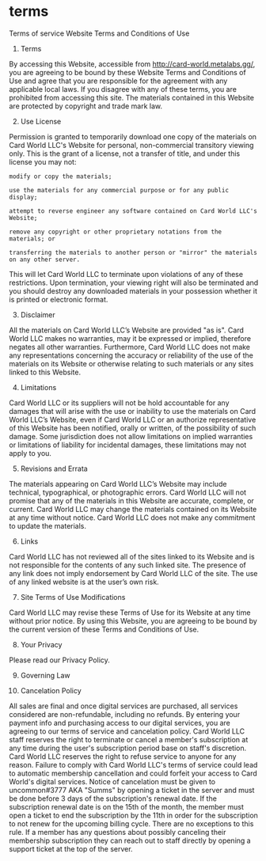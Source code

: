 # terms
Terms of service Website Terms and Conditions of Use

1. Terms



By accessing this Website, accessible from http://card-world.metalabs.gg/, you are agreeing to be bound by these Website Terms and Conditions of Use and agree that you are responsible for the agreement with any applicable local laws. If you disagree with any of these terms, you are prohibited from accessing this site. The materials contained in this Website are protected by copyright and trade mark law.



2. Use License

Permission is granted to temporarily download one copy of the materials on Card World LLC's Website for personal, non-commercial transitory viewing only. This is the grant of a license, not a transfer of title, and under this license you may not:

    modify or copy the materials;

    use the materials for any commercial purpose or for any public display;

    attempt to reverse engineer any software contained on Card World LLC's Website;

    remove any copyright or other proprietary notations from the materials; or

    transferring the materials to another person or "mirror" the materials on any other server.

This will let Card World LLC to terminate upon violations of any of these restrictions. Upon termination, your viewing right will also be terminated and you should destroy any downloaded materials in your possession whether it is printed or electronic format. 

3. Disclaimer

All the materials on Card World LLC’s Website are provided "as is". Card World LLC makes no warranties, may it be expressed or implied, therefore negates all other warranties. Furthermore, Card World LLC does not make any representations concerning the accuracy or reliability of the use of the materials on its Website or otherwise relating to such materials or any sites linked to this Website.

4. Limitations

Card World LLC or its suppliers will not be hold accountable for any damages that will arise with the use or inability to use the materials on Card World LLC’s Website, even if Card World LLC or an authorize representative of this Website has been notified, orally or written, of the possibility of such damage. Some jurisdiction does not allow limitations on implied warranties or limitations of liability for incidental damages, these limitations may not apply to you.

5. Revisions and Errata

The materials appearing on Card World LLC’s Website may include technical, typographical, or photographic errors. Card World LLC will not promise that any of the materials in this Website are accurate, complete, or current. Card World LLC may change the materials contained on its Website at any time without notice. Card World LLC does not make any commitment to update the materials.

6. Links

Card World LLC has not reviewed all of the sites linked to its Website and is not responsible for the contents of any such linked site. The presence of any link does not imply endorsement by Card World LLC of the site. The use of any linked website is at the user’s own risk.



7. Site Terms of Use Modifications

Card World LLC may revise these Terms of Use for its Website at any time without prior notice. By using this Website, you are agreeing to be bound by the current version of these Terms and Conditions of Use.



8. Your Privacy

Please read our Privacy Policy.


9. Governing Law


10. Cancelation Policy

All sales are final and once digital services are purchased, all services considered are non-refundable, including no refunds. By entering your payment info and purchasing access to our digital services, you are agreeing to our terms of service and cancelation policy. Card World LLC staff reserves the right to terminate or cancel a member's subscription at any time during the user's subscription period base on staff's discretion. Card World LLC reserves the right to refuse service to anyone for any reason. Failure to comply with Card World LLC's terms of service could lead to automatic membership cancellation and could forfeit your access to Card World's digital services. Notice of cancelation must be given to uncommon#3777 AKA "Summs" by opening a ticket in the server and must be done before 3 days of the subscription's renewal date. If the subscription renewal date is on the 15th of the month, the member must open a ticket to end the subscription by the 11th in order for the subscription to not renew for the upcoming billing cycle. There are no exceptions to this rule. If a member has any questions about possibly canceling their membership subscription they can reach out to staff directly by opening a support ticket at the top of the server. 

